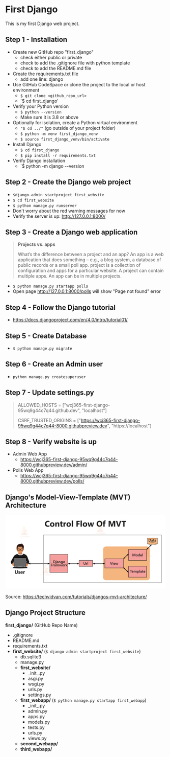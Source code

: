 # First Django 
This is my first Django web project.

## Step 1 - Installation

- Create new GitHub repo "first_django"
  - check either public or private
  - check to add the .gitignore file with python template
  - check to add the README.md file 
- Create the requirements.txt file
  - add one line: django
- Use GitHub CodeSpace or clone the project to the local or host environment
  - `$ git clone <github_repo_url>`
  - `$ cd first_django'
- Verify your Python version
  - `$ python --version`
  - Make sure it is 3.8 or above
- Optionally for isolation, create a Python virtual environment
  - `"$ cd ../"` (go outside of your project folder)
  - `$ python -m venv first_django_venv`
  - `$ source first_django_venv/bin/activate` 
- Install Django
  - `$ cd first_django`
  - `$ pip install -r requirements.txt`
- Verify Django installation
  - `$ python -m django --version

## Step 2 - Create the Django web project

- `$django-admin startproject first_website`
- `$ cd first_website`
- `$ python manage.py runserver`
- Don't worry about the red warning messages for now
- Verify the server is up: http://127.0.0.1:8000/ 
  
## Step 3 - Create a Django web application 

> **Projects vs. apps**
>
> What’s the difference between a project and an app? An app is a web application 
> that does something – e.g., a blog system, a database of public records or a small 
> poll app. project is a collection of configuration and apps for a particular website.
> A project can contain multiple apps. An app can be in multiple projects.

- `$ python manage.py startapp polls`
- Open page http://127.0.0.1:8000/polls will show "Page not found" error  
  
## Step 4 - Follow the Django tutorial

- https://docs.djangoproject.com/en/4.0/intro/tutorial01/

## Step 5 - Create Database

- `$ python manage.py migrate`

## Step 6 - Create an Admin user

- `python manage.py createsuperuser`

## Step 7 - Update settings.py

> ALLOWED_HOSTS = ["wcj365-first-django-95wq9g44c7q44.github.dev", "localhost"]
>
> CSRF_TRUSTED_ORIGINS = ["https://wcj365-first-django-95wq9g44c7q44-8000.githubpreview.dev", "https://localhost"]

## Step 8 - Verify website is up

- Admin Web App
  - https://wcj365-first-django-95wq9g44c7q44-8000.githubpreview.dev/admin/
- Polls Web App
  - https://wcj365-first-django-95wq9g44c7q44-8000.githubpreview.dev/polls/ 

## Django's Model-View-Template (MVT) Architecture

![](django_mvt.jpg)

Source: https://techvidvan.com/tutorials/djangos-mvt-architecture/

## Django Project Structure

**first_django/** (GitHub Repo Name)
- .gitignore
- README.md
- requirements.txt
- **first_website/** (`$ django-admin startproject first_website`)
  - db.sqlite3
  - manage.py
  - **first_website/**
    - \_init\_.py
    - asgi.py
    - wsgi.py
    - urls.py
    - settings.py
  - **first_webapp/** (`$ python manage.py startapp first_webapp`)
    - \_init\_.py
    - admin.py
    - apps.py
    - models.py
    - tests.py
    - urls.py
    - views.py
  - **second_webapp/**
  - **third_webapp/**     